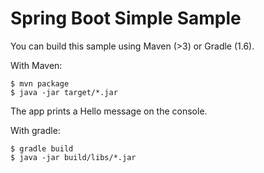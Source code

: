# Spring Boot Simple Sample

You can build this sample using Maven (>3) or Gradle (1.6). 

With Maven:

```
$ mvn package
$ java -jar target/*.jar
```

The app prints a Hello message on the console.

With gradle:

```
$ gradle build
$ java -jar build/libs/*.jar
```

